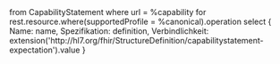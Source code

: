 <fql>
from
    CapabilityStatement
where
    url = %capability
for rest.resource.where(supportedProfile = %canonical).operation
select
{
     Name: name,
     Spezifikation: definition,
     Verbindlichkeit: extension('http://hl7.org/fhir/StructureDefinition/capabilitystatement-expectation').value
}
</fql> 